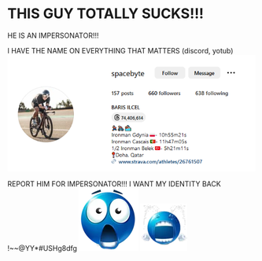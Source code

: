 # THIS GUY TOTALLY SUCKS!!!
HE IS AN IMPERSONATOR!!!

I HAVE THE NAME ON EVERYTHING THAT MATTERS (discord, yotub)
![image](rah/impersonatorsProfile.png)

REPORT HIM FOR IMPERSONATOR!!! I WANT MY IDENTITY BACK !~~@YY*#USHg8dfg
![image](rah/shock.png) ![image](rah/cry.png)

